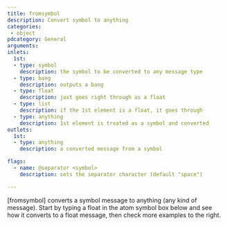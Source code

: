 ```yaml
---
title: fromsymbol
description: Convert symbol to anything
categories:
 - object
pdcategory: General
arguments:
inlets:
  1st:
  - type: symbol
    description: the symbol to be converted to any message type
  - type: bang
    description: outputs a bang
  - type: float
    description: just goes right through as a float
  - type: list
    description: if the 1st element is a float, it goes through
  - type: anything
    description: 1st element is treated as a symbol and converted
outlets:
  1st:
  - type: anything
    description: a converted message from a symbol

flags:
  - name: @separator <symbol>
    description: sets the separator character (default "space")

---
```


[fromsymbol] converts a symbol message to anything (any kind of message). Start by typing a float in the atom symbol box below and see how it converts to a float message, then check more examples to the right.

